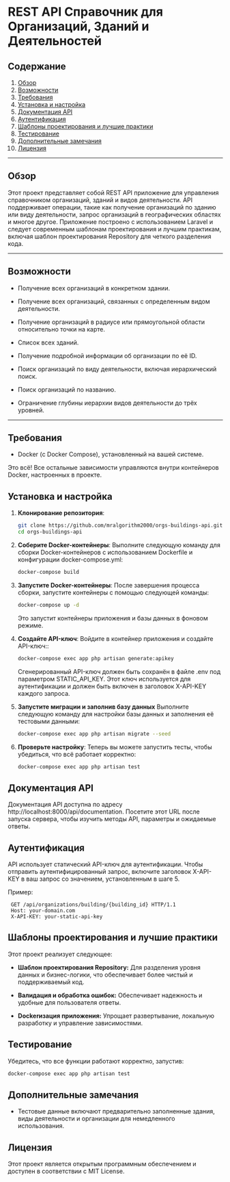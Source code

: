# REST API Справочник для Организаций, Зданий и Деятельностей

## Содержание

1. [Обзор](#Обзор)
2. [Возможности](#Возможности)
3. [Требования](#Требования)
4. [Установка и настройка](#Установка-и-настройка)
5. [Документация API](#Документация-API)
6. [Аутентификация](#Аутентификация)
7. [Шаблоны проектирования и лучшие практики](#Шаблоны-проектирования-и-лучшие-практики)
8. [Тестирование](#Тестирование)
9. [Дополнительные замечания](#Дополнительные-замечания)
10. [Лицензия](#Лицензия)
---

## Обзор

Этот проект представляет собой REST API приложение для управления справочником организаций, зданий и видов деятельности. API поддерживает операции, такие как получение организаций по зданию или виду деятельности, запрос организаций в географических областях и многое другое. Приложение построено с использованием Laravel и следует современным шаблонам проектирования и лучшим практикам, включая шаблон проектирования Repository для четкого разделения кода.

---

## Возможности

- Получение всех организаций в конкретном здании.
  
- Получение всех организаций, связанных с определенным видом деятельности.

- Получение организаций в радиусе или прямоугольной области относительно точки на карте.

- Список всех зданий.

- Получение подробной информации об организации по её ID.

- Поиск организаций по виду деятельности, включая иерархический поиск.

- Поиск организаций по названию.

- Ограничение глубины иерархии видов деятельности до трёх уровней.

---

## Требования

- Docker (с Docker Compose), установленный на вашей системе.

Это всё! Все остальные зависимости управляются внутри контейнеров Docker, настроенных в проекте.

## Установка и настройка


1. **Клонирование репозитория**:
   ```bash
   git clone https://github.com/mralgorithm2000/orgs-buildings-api.git
   cd orgs-buildings-api
   ```

2. **Соберите Docker-контейнеры**:
    Выполните следующую команду для сборки Docker-контейнеров с использованием Dockerfile и конфигурации docker-compose.yml:
    ```bash
    docker-compose build
    ```

3. **Запустите Docker-контейнеры**:
    После завершения процесса сборки, запустите контейнеры с помощью следующей команды:
    ```bash
    docker-compose up -d
    ```
    Это запустит контейнеры приложения и базы данных в фоновом режиме.

4. **Создайте API-ключ**:
    Войдите в контейнер приложения и создайте API-ключ::
    ```bash
    docker-compose exec app php artisan generate:apikey
    ```
    Сгенерированный API-ключ должен быть сохранён в файле .env под параметром STATIC_API_KEY. Этот ключ используется для аутентификации и должен быть включен в заголовок X-API-KEY каждого запроса.

5. **Запустите миграции и заполнив базу данных**
    Выполните следующую команду для настройки базы данных и заполнения её тестовыми данными:
    ```bash
    docker-compose exec app php artisan migrate --seed
    ```

6. **Проверьте настройку**:
   Теперь вы можете запустить тесты, чтобы убедиться, что всё работает корректно:
    ```bash
   docker-compose exec app php artisan test
    ```

## Документация API

Документация API доступна по адресу http://localhost:8000/api/documentation. 
Посетите этот URL после запуска сервера, чтобы изучить методы API, параметры и ожидаемые ответы.

## Аутентификация

API использует статический API-ключ для аутентификации. Чтобы отправить аутентифицированный запрос, включите заголовок X-API-KEY в ваш запрос со значением, установленным в шаге 5.

Пример:

   ```header
    GET /api/organizations/building/{building_id} HTTP/1.1
    Host: your-domain.com
    X-API-KEY: your-static-api-key
   ```

## Шаблоны проектирования и лучшие практики

Этот проект реализует следующее:

- **Шаблон проектирования Repository:** Для разделения уровня данных и бизнес-логики, что обеспечивает более чистый и поддерживаемый код.

- **Валидация и обработка ошибок:** Обеспечивает надежность и удобные для пользователя ответы.

- **Dockerизация приложения:** Упрощает развертывание, локальную разработку и управление зависимостями.


## Тестирование

Убедитесь, что все функции работают корректно, запустив:

```bash
docker-compose exec app php artisan test
```

## Дополнительные замечания
 - Тестовые данные включают предварительно заполненные здания, виды деятельности и организации для немедленного использования.

## Лицензия

Этот проект является открытым программным обеспечением и доступен в соответствии с MIT License.